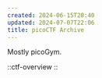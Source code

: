 ```yaml
---
created: 2024-06-15T20:40
updated: 2024-07-07T22:06
title: picoCTF Archive
---
```


Mostly picoGym.

::ctf-overview
::
